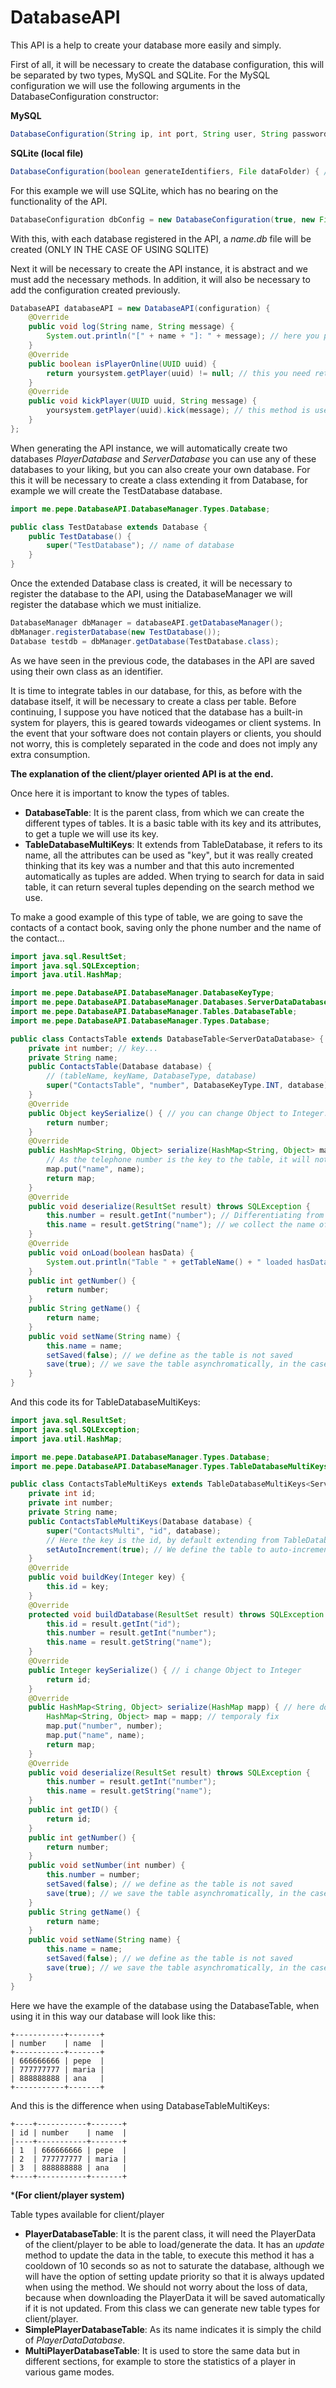# DatabaseAPI
This API is a help to create your database more easily and simply.

First of all, it will be necessary to create the database configuration, this will be separated by two types, MySQL and SQLite.
For the MySQL configuration we will use the following arguments in the DatabaseConfiguration constructor:

**MySQL**

```java
DatabaseConfiguration(String ip, int port, String user, String password) { // mysql
```
**SQLite (local file)**

```java
DatabaseConfiguration(boolean generateIdentifiers, File dataFolder) { // sql
```

For this example we will use SQLite, which has no bearing on the functionality of the API.

```java
DatabaseConfiguration dbConfig = new DatabaseConfiguration(true, new File("C:\Users\youruser\Desktop"));
```

With this, with each database registered in the API, a *name.db* file will be created (ONLY IN THE CASE OF USING SQLITE)

Next it will be necessary to create the API instance, it is abstract and we must add the necessary methods. In addition, it will also be necessary to add the configuration created previously.

```java
DatabaseAPI databaseAPI = new DatabaseAPI(configuration) {
    @Override
    public void log(String name, String message) {
        System.out.println("[" + name + "]: " + message); // here you print with your log system...
    }
    @Override
    public boolean isPlayerOnline(UUID uuid) {
        return yoursystem.getPlayer(uuid) != null; // this you need return if player is online (for internal actions)
    }
    @Override
    public void kickPlayer(UUID uuid, String message) {
        yoursystem.getPlayer(uuid).kick(message); // this method is used to kick a player in the event that loading/saving returned an error.
    }         
};
```
When generating the API instance, we will automatically create two databases *PlayerDatabase* and *ServerDatabase* you can use any of these databases to your liking, but you can also create your own database.
For this it will be necessary to create a class extending it from Database, for example we will create the TestDatabase database.

```java
import me.pepe.DatabaseAPI.DatabaseManager.Types.Database;

public class TestDatabase extends Database {
    public TestDatabase() {
        super("TestDatabase"); // name of database
    }
}
```
Once the extended Database class is created, it will be necessary to register the database to the API, using the DatabaseManager we will register the database which we must initialize.

```java
DatabaseManager dbManager = databaseAPI.getDatabaseManager();
dbManager.registerDatabase(new TestDatabase());
Database testdb = dbManager.getDatabase(TestDatabase.class);
```
As we have seen in the previous code, the databases in the API are saved using their own class as an identifier.

It is time to integrate tables in our database, for this, as before with the database itself, it will be necessary to create a class per table.
Before continuing, I suppose you have noticed that the database has a built-in system for players, this is geared towards videogames or client systems. In the event that your software does not contain players or clients, you should not worry, this is completely separated in the code and does not imply any extra consumption.

**The explanation of the client/player oriented API is at the end.**

Once here it is important to know the types of tables.

- **DatabaseTable**: It is the parent class, from which we can create the different types of tables. It is a basic table with its key and its attributes, to get a tuple we will use its key.
- **TableDatabaseMultiKeys**: It extends from TableDatabase, it refers to its name, all the attributes can be used as "key", but it was really created thinking that its key was a number and that this auto incremented automatically as tuples are added. When trying to search for data in said table, it can return several tuples depending on the search method we use.

To make a good example of this type of table, we are going to save the contacts of a contact book, saving only the phone number and the name of the contact...

```java
import java.sql.ResultSet;
import java.sql.SQLException;
import java.util.HashMap;

import me.pepe.DatabaseAPI.DatabaseManager.DatabaseKeyType;
import me.pepe.DatabaseAPI.DatabaseManager.Databases.ServerDataDatabase;
import me.pepe.DatabaseAPI.DatabaseManager.Tables.DatabaseTable;
import me.pepe.DatabaseAPI.DatabaseManager.Types.Database;

public class ContactsTable extends DatabaseTable<ServerDataDatabase> { // on extends you need indicate which database you will use
    private int number; // key...
    private String name;
    public ContactsTable(Database database) {
        // (tableName, keyName, DatabaseType, database)
        super("ContactsTable", "number", DatabaseKeyType.INT, database);
    }
    @Override
    public Object keySerialize() { // you can change Object to Integer...
        return number;
    }
    @Override
    public HashMap<String, Object> serialize(HashMap<String, Object> map) {
        // As the telephone number is the key to the table, it will not be necessary to save it. (supposedly this will never change)
        map.put("name", name);
        return map;
    }
    @Override
    public void deserialize(ResultSet result) throws SQLException {
        this.number = result.getInt("number"); // Differentiating from serialize, here it is necessary to store the number
        this.name = result.getString("name"); // we collect the name of the result and define it in our variable
    }
    @Override
    public void onLoad(boolean hasData) {
        System.out.println("Table " + getTableName() + " loaded hasData: " + hasData);
    }
    public int getNumber() {
        return number;
    }
    public String getName() {
        return name;
    }
    public void setName(String name) {
        this.name = name;
        setSaved(false); // we define as the table is not saved
        save(true); // we save the table asynchromatically, in the case of not doing so (false) for the process to continue, you must wait for the database to be saved.
    }
}
```
And this code its for TableDatabaseMultiKeys:

```java
import java.sql.ResultSet;
import java.sql.SQLException;
import java.util.HashMap;

import me.pepe.DatabaseAPI.DatabaseManager.Types.Database;
import me.pepe.DatabaseAPI.DatabaseManager.Types.TableDatabaseMultiKeys;

public class ContactsTableMultiKeys extends TableDatabaseMultiKeys<ServerDataDatabase> { // on extends you need indicate which database you will use
    private int id;
    private int number;
    private String name;
    public ContactsTableMultiKeys(Database database) {
        super("ContactsMulti", "id", database);
        // Here the key is the id, by default extending from TableDatabaseMultiKeys you will know that it is a DatabaseKeyType.INT.
        setAutoIncrement(true); // We define the table to auto-increment automatically.
    }
    @Override
    public void buildKey(Integer key) {
        this.id = key;
    }
    @Override
    protected void buildDatabase(ResultSet result) throws SQLException { // this you need define key (this method not call buildKey)
        this.id = result.getInt("id");
        this.number = result.getInt("number");
        this.name = result.getString("name");
    }
    @Override
    public Integer keySerialize() { // i change Object to Integer
        return id;
    }
    @Override
    public HashMap<String, Object> serialize(HashMap mapp) { // here does not let you use the <String, Object> (although it is) I am working to fix this
        HashMap<String, Object> map = mapp; // temporaly fix
        map.put("number", number);
        map.put("name", name);
        return map;
    }
    @Override
    public void deserialize(ResultSet result) throws SQLException {
        this.number = result.getInt("number");
        this.name = result.getString("name");
    }
    public int getID() {
        return id;
    }
    public int getNumber() {
        return number;
    }
    public void setNumber(int number) {
        this.number = number;
        setSaved(false); // we define as the table is not saved
        save(true); // we save the table asynchromatically, in the case of not doing so (false) for the process to continue, you must wait for the database to be saved.
    }
    public String getName() {
        return name;
    }
    public void setName(String name) {
        this.name = name;
        setSaved(false); // we define as the table is not saved
        save(true); // we save the table asynchromatically, in the case of not doing so (false) for the process to continue, you must wait for the database to be saved.
    }
}
```

Here we have the example of the database using the DatabaseTable, when using it in this way our database will look like this:
```
+-----------+-------+
| number    | name  |
+-----------+-------+
| 666666666 | pepe  |
| 777777777 | maria |
| 888888888 | ana   |
+-----------+-------+
```
And this is the difference when using DatabaseTableMultiKeys:
```
+----+-----------+-------+
| id | number    | name  |
|----+-----------+-------+
| 1  | 666666666 | pepe  |
| 2  | 777777777 | maria |
| 3  | 888888888 | ana   |
+----+-----------+-------+
```


***(For client/player system)**

Table types available for client/player

- **PlayerDatabaseTable**: It is the parent class, it will need the PlayerData of the client/player to be able to load/generate the data. It has an *update* method to update the data in the table, to execute this method it has a cooldown of 10 seconds so as not to saturate the database, although we will have the option of setting update priority so that it is always updated when using the method. We should not worry about the loss of data, because when downloading the PlayerData it will be saved automatically if it is not updated. From this class we can generate new table types for client/player.
- **SimplePlayerDatabaseTable**: As its name indicates it is simply the child of *PlayerDataDatabase*.
- **MultiPlayerDatabaseTable**: It is used to store the same data but in different sections, for example to store the statistics of a player in various game modes.